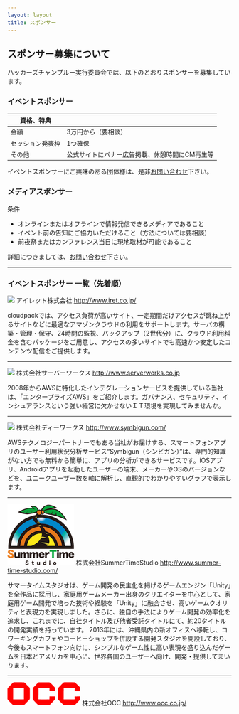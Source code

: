 ```yaml
---
layout: layout
title: スポンサー
---
```



スポンサー募集について
--------------------------------------------------------------------------------

ハッカーズチャンプルー実行委員会では、以下のとおりスポンサーを募集しています。

### イベントスポンサー

資格、特典       |                            |
---------------- | -------------------------- |
金額             | 3万円から（要相談）        |
セッション発表枠 | 1つ確保                    |
その他           | 公式サイトにバナー広告掲載、休憩時間にCM再生等 |

イベントスポンサーにご興味のある団体様は、是非[お問い合わせ](https://docs.google.com/forms/d/1MGJ4bVv8hpyXeLjvcGzZDpl838ZGHPA_plLqX_BJSbA/viewform)下さい。


### メディアスポンサー

条件

* オンラインまたはオフラインで情報発信できるメディアであること
* イベント前の告知にご協力いただけること（方法については要相談）
* 前夜祭またはカンファレンス当日に現地取材が可能であること

詳細につきましては、[お問い合わせ](https://docs.google.com/forms/d/1MGJ4bVv8hpyXeLjvcGzZDpl838ZGHPA_plLqX_BJSbA/viewform)下さい。

-----

### イベントスポンサー 一覧（先着順）
![](http://cdn.aws-plus.com/images/logo.gif) アイレット株式会社 http://www.iret.co.jp/

cloudpackでは、アクセス負荷が高いサイト、一定期間だけアクセスが跳ね上がるサイトなどに最適なアマゾンクラウドの利用をサポートします。サーバの構築・管理・保守、24時間の監視、バックアップ（2世代分）に、クラウド利用料金を含むパッケージをご用意し、アクセスの多いサイトでも高速かつ安定したコンテンツ配信をご提供します。

-----

![](http://www.serverworks.co.jp/wp-content/themes/wag/img/common/logo.gif) 株式会社サーバーワークス http://www.serverworks.co.jp

2008年からAWSに特化したインテグレーションサービスを提供している当社は、「エンタープライズAWS」をご紹介します。ガバナンス、セキュリティ、インシュアランスという強い経営に欠かせないＩＴ環境を実現してみませんか。

-----

![](http://www.symbigun.com/img/logo.png) 株式会社ディーワークス http://www.symbigun.com/

AWSテクノロジーパートナーでもある当社がお届けする、スマートフォンアプリのユーザー利用状況分析サービス“Symbigun（シンビガン）”は、専門的知識がない方でも無料から簡単に、アプリの分析ができるサービスです。iOSアプリ、Androidアプリを起動したユーザーの端末、メーカーやOSのバージョンなどを、ユニークユーザー数を軸に解析し、直観的でわかりやすいグラフで表示します。

-----

![](img/logo_SummerTimeStudio.png) 株式会社SummerTimeStudio http://www.summer-time-studio.com/

サマータイムスタジオは、ゲーム開発の民主化を掲げるゲームエンジン「Unity」を全作品に採用し、家庭用ゲームメーカー出身のクリエイターを中心として、家庭用ゲーム開発で培った技術や経験を「Unity」に融合させ、高いゲームクオリティと表現力を実現しました。さらに、独自の手法によりゲーム開発の効率化を追求し、これまでに、自社タイトル及び他者受託タイトルにて、約20タイトルの開発実績を持っています。
2013年には、沖縄県内の新オフィスへ移転し、コワーキングカフェやコーヒーショップを併設する開発スタジオを開設しており、今後もスマートフォン向けに、シンプルなゲーム性に高い表現を盛り込んだゲームを日本とアメリカを中心に、世界各国のユーザーへ向け、開発・提供してまいります。

-----

![](img/OCC_logo.gif) 株式会社OCC http://www.occ.co.jp/
